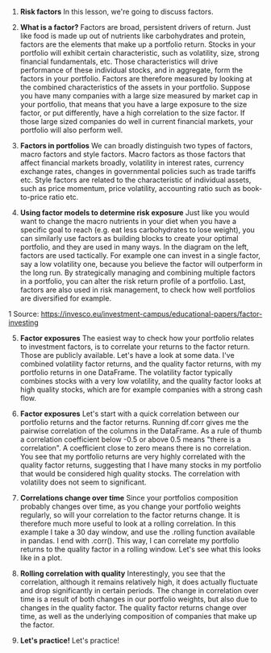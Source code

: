 1. **Risk factors**
In this lesson, we're going to discuss factors.

2. **What is a factor?**
Factors are broad, persistent drivers of return. Just like food is made up out of nutrients like carbohydrates and protein, factors are the elements that make up a portfolio return. Stocks in your portfolio will exhibit certain characteristic, such as volatility, size, strong financial fundamentals, etc. Those characteristics will drive performance of these individual stocks, and in aggregate, form the factors in your portfolio. Factors are therefore measured by looking at the combined characteristics of the assets in your portfolio. Suppose you have many companies with a large size measured by market cap in your portfolio, that means that you have a large exposure to the size factor, or put differently, have a high correlation to the size factor. If those large sized companies do well in current financial markets, your portfolio will also perform well.

3. **Factors in portfolios**
We can broadly distinguish two types of factors, macro factors and style factors. Macro factors as those factors that affect financial markets broadly, volatility in interest rates, currency exchange rates, changes in governmental policies such as trade tariffs etc. Style factors are related to the characteristic of individual assets, such as price momentum, price volatility, accounting ratio such as book-to-price ratio etc.

4. **Using factor models to determine risk exposure**
Just like you would want to change the macro nutrients in your diet when you have a specific goal to reach (e.g. eat less carbohydrates to lose weight), you can similarly use factors as building blocks to create your optimal portfolio, and they are used in many ways. In the diagram on the left, factors are used tactically. For example one can invest in a single factor, say a low volatility one, because you believe the factor will outperform in the long run. By strategically managing and combining multiple factors in a portfolio, you can alter the risk return profile of a portfolio. Last, factors are also used in risk management, to check how well portfolios are diversified for example.

1 Source: https://invesco.eu/investment-campus/educational-papers/factor-investing

5. **Factor exposures**
The easiest way to check how your portfolio relates to investment factors, is to correlate your returns to the factor return. Those are publicly available. Let's have a look at some data. I've combined volatility factor returns, and the quality factor returns, with my portfolio returns in one DataFrame. The volatility factor typically combines stocks with a very low volatility, and the quality factor looks at high quality stocks, which are for example companies with a strong cash flow.

6. **Factor exposures**
Let's start with a quick correlation between our portfolio returns and the factor returns. Running df.corr gives me the pairwise correlation of the columns in the DataFrame. As a rule of thumb a correlation coefficient below -0.5 or above 0.5 means "there is a correlation". A coefficient close to zero means there is no correlation. You see that my portfolio returns are very highly correlated with the quality factor returns, suggesting that I have many stocks in my portfolio that would be considered high quality stocks. The correlation with volatility does not seem to significant.

7. **Correlations change over time**
Since your portfolios composition probably changes over time, as you change your portfolio weights regularly, so will your correlation to the factor returns change. It is therefore much more useful to look at a rolling correlation. In this example I take a 30 day window, and use the .rolling function available in pandas. I end with .corr(). This way, I can correlate my portfolio returns to the quality factor in a rolling window. Let's see what this looks like in a plot.

8. **Rolling correlation with quality**
Interestingly, you see that the correlation, although it remains relatively high, it does actually fluctuate and drop significantly in certain periods. The change in correlation over time is a result of both changes in our portfolio weights, but also due to changes in the quality factor. The quality factor returns change over time, as well as the underlying composition of companies that make up the factor.

9. **Let's practice!**
Let's practice!